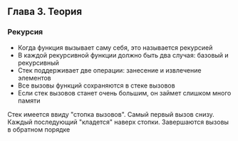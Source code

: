 ## Глава 3. Теория
### Рекурсия 

* Когда функция вызывает саму себя, это называется рекурсией
* В каждой рекурсивной функции должно быть два случая: базовый и рекурсивный
* Стек поддерживает две операции: занесение и извлечение элементов
* Все вызовы функций сохраняются в стеке вызовов
* Если стек вызовов станет очень большим, он займет слишком много памяти

Стек имеется ввиду "стопка вызовов". Самый первый вызов снизу. Каждый последующий
"кладется" наверх стопки. Завершаются вызовы в обратном порядке
